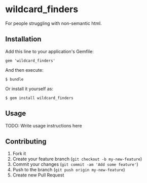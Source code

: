 # wildcard_finders

For people struggling with non-semantic html.

## Installation

Add this line to your application's Gemfile:

    gem 'wildcard_finders'

And then execute:

    $ bundle

Or install it yourself as:

    $ gem install wildcard_finders

## Usage

TODO: Write usage instructions here

## Contributing

1. Fork it
2. Create your feature branch (`git checkout -b my-new-feature`)
3. Commit your changes (`git commit -am 'Add some feature'`)
4. Push to the branch (`git push origin my-new-feature`)
5. Create new Pull Request
